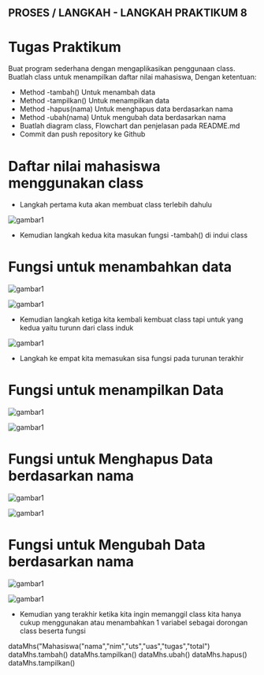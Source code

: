 ## PROSES / LANGKAH - LANGKAH PRAKTIKUM 8

# Tugas Praktikum

Buat program sederhana dengan mengaplikasikan penggunaan class. Buatlah class untuk menampilkan daftar nilai mahasiswa, Dengan ketentuan:

- Method -tambah() Untuk menambah data
- Method -tampilkan() Untuk menampilkan data
- Method -hapus(nama) Untuk menghapus data berdasarkan nama
- Method -ubah(nama) Untuk mengubah data berdasarkan nama
- Buatlah diagram class, Flowchart dan penjelasan pada README.md
- Commit dan push repository ke Github

# Daftar nilai mahasiswa menggunakan class

- Langkah pertama kuta akan membuat class terlebih dahulu 

![gambar1](gambar/gg1.png)

- Kemudian langkah kedua kita masukan fungsi -tambah() di indui class

# Fungsi untuk menambahkan data

![gambar1](gambar/gg2.png)

![gambar1](gambar/gg7.png)

- Kemudian langkah ketiga kita kembali kembuat class tapi untuk yang kedua yaitu turunn dari class induk

![gambar1](gambar/gg3.png)

- Langkah ke empat kita memasukan sisa fungsi pada turunan terakhir

# Fungsi untuk menampilkan Data

![gambar1](gambar/gg4.png)

![gambar1](gambar/gg8.png)

# Fungsi untuk Menghapus Data berdasarkan nama

![gambar1](gambar/gg5.png)

![gambar1](gambar/gg9.png)

# Fungsi untuk Mengubah Data berdasarkan nama

![gambar1](gambar/gg6.png)

![gambar1](gambar/gg10.png)

- Kemudian yang terakhir ketika kita ingin memanggil class kita hanya cukup menggunakan atau menambahkan 1 variabel sebagai dorongan class beserta fungsi 

dataMhs("Mahasiswa("nama","nim","uts","uas","tugas","total")
dataMhs.tambah()
dataMhs.tampilkan()
dataMhs.ubah()
dataMhs.hapus()
dataMhs.tampilkan()
